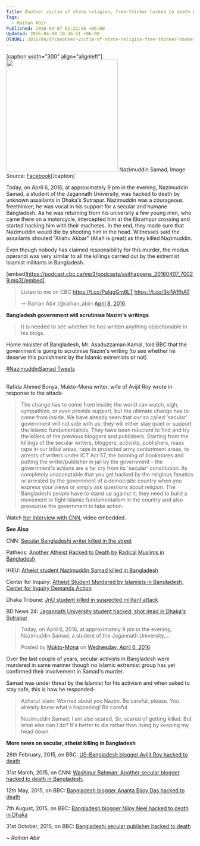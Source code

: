 ```yaml
---
Title: Another victim of state religion, free-thinker hacked to death by machete
Tags:
  - Raihan Abir
Published: 2016-04-07 02:22:56 +06:00
Updated: 2016-04-08 10:36:51 +06:00
OldURL: 2016/04/07/another-victim-of-state-religion-free-thinker-hacked-to-death-by-machete/
---
```


[caption width="300" align="alignleft"]<img src="https://scontent-yyz1-1.xx.fbcdn.net/hphotos-xpa1/v/t1.0-9/12654658_1039538889425777_3029077871437618407_n.jpg?oh=ffb8c446913ebc12432562a2b1072a46&oe=57877133" width="300" height="300" class /> Nazimuddin Samad, Image Source: <a href="https://www.facebook.com/profile.php?id=100001090271428&fref=nf">Facebook</a>[/caption]


Today, on April 6, 2016, at approximately 9 pm in the evening, Nazimuddin Samad, a student of the Jagannath University, was hacked to death by unknown assailants in Dhaka's Sutrapur. Nazimuddin was a courageous freethinker; he was vocal in his support for a secular and humane Bangladesh. As he was returning from his university a few young men, who came there on a motorcycle, intercepted him at the Ekrampur crossing and started hacking him with their machetes. In the end, they made sure that Nazimuddin would die by shooting him in the head. Witnesses said the assailants shouted "Allahu Akbar" (Allah is great) as they killed Nazimuddin.

Even though nobody has claimed responsibility for this murder, the modus operandi was very similar to all the killings carried out by the extremist Islamist militants in Bangladesh.


[embed]https://podcast.cbc.ca/mp3/podcasts/asithappens_20160407_70029.mp3[/embed]


<blockquote class="twitter-tweet" data-lang="en"><p lang="en" dir="ltr">Listen to me on CBC <a href="https://t.co/PalqgGm6LT">https://t.co/PalqgGm6LT</a> <a href="https://t.co/3kl1A1fhAT">https://t.co/3kl1A1fhAT</a></p>&mdash; Raihan Abir (@raihan_abir) <a href="https://twitter.com/raihan_abir/status/718255507904032769">April 8, 2016</a></blockquote>
<script async src="//platform.twitter.com/widgets.js" charset="utf-8"></script>

**Bangladesh government will scrutinise Nazim's writings**


> It is needed to see whether he has written anything objectionable in his blogs.

Home minister of Bangladesh, Mr. Asaduzzaman Kamal, told BBC that the government is going to scrutinise Nazim's writing (to see whether he deserve this punishment by the Islamic extremists or not) 

<a class="twitter-timeline" href="https://twitter.com/hashtag/NazimuddinSamad" data-widget-id="718295050300600320">#NazimuddinSamad Tweets</a>
<script>!function(d,s,id){var js,fjs=d.getElementsByTagName(s)[0],p=/^http:/.test(d.location)?'http':'https';if(!d.getElementById(id)){js=d.createElement(s);js.id=id;js.src=p+"://platform.twitter.com/widgets.js";fjs.parentNode.insertBefore(js,fjs);}}(document,"script","twitter-wjs");</script>

</br>
Rafida Ahmed Bonya, Mukto-Mona writer, wife of Avijit Roy wrote in response to the attack- 


> The change has to come from inside; the world can watch, sigh, sympathize, or even provide support, but the ultimate change has to come from inside. We have already seen that our so called 'secular' government will not side with us; they will either stay quiet or support the Islamic fundamentalists. They have been reluctant to find and try the killers of the previous bloggers and publishers. Starting from the killings of the secular writers, bloggers, activists, publishers, mass rape in our tribal areas, rape in protected army cantonment areas, to arrests of writers under ICT Act 57, the banning of bookstores and putting the writer/publisher in jail by the government - the government's actions are a far cry from its 'secular' constitution. Its completely unacceptable that you get hacked by the religious fanatics or arrested by the government of a democratic country when you express your views or simply ask questions about religion. The Bangladeshi people have to stand up against it; they need to build a movement to fight Islamic fundamentalism in the country and also pressurize the government to take action.


Watch [her interview with CNN](https://www.cnn.com/2016/04/07/asia/secular-bangladeshi-writer-murdered), video embedded.


**See Also** 

CNN: <a href="https://www.cnn.com/2016/04/07/asia/secular-bangladeshi-writer-murdered/">Secular Bangladeshi writer killed in the street</a>


Patheos: <a href="https://www.patheos.com/blogs/friendlyatheist/2016/04/06/another-atheist-hacked-to-death-by-radical-muslims-in-bangladesh/">Another Atheist Hacked to Death by Radical Muslims in Bangladesh</a>

IHEU: <a href="https://iheu.org/atheist-student-nazimuddin-samad-killed-in-bangladesh/" target="_blank">Atheist student Nazimuddin Samad killed in Bangladesh</a>

Center for Inquiry: <a href="https://www.centerforinquiry.net/newsroom/atheist_student_murdered_by_islamists_in_bangladesh_center_for_inquiry_dema/" target="_blank">Atheist Student Murdered by Islamists in Bangladesh, Center for Inquiry Demands Action</a>

Dhaka Tribune: <a href="https://www.dhakatribune.com/bangladesh/2016/apr/07/jnu-student-killed-suspected-militant-attack">JnU student killed in suspected militant attack </a>

BD News 24: <a href="https://bdnews24.com/bangladesh/2016/04/07/jagannath-university-student-hacked-shot-dead-in-dhakas-sutrapur">Jagannath University student hacked, shot dead in Dhaka's Sutrapur</a>


<div id="fb-root"></div><script>(function(d, s, id) {  var js, fjs = d.getElementsByTagName(s)[0];  if (d.getElementById(id)) return;  js = d.createElement(s); js.id = id;  js.src = "//connect.facebook.net/en_US/sdk.js#xfbml=1&version=v2.3";  fjs.parentNode.insertBefore(js, fjs);}(document, 'script', 'facebook-jssdk'));</script><div class="fb-post" data-href="https://www.facebook.com/muktomonaofficial/posts/1078066218912623" data-width="500"><div class="fb-xfbml-parse-ignore"><blockquote cite="https://www.facebook.com/muktomonaofficial/posts/1078066218912623"><p>Today, on April 6, 2016, at approximately 9 pm in the evening, Nazimuddin Samad, a student of the Jagannath University,...</p>Posted by <a href="https://www.facebook.com/muktomonaofficial/">Mukto-Mona</a> on&nbsp;<a href="https://www.facebook.com/muktomonaofficial/posts/1078066218912623">Wednesday, April 6, 2016</a></blockquote></div></div>


Over the last couple of years, secular activists in Bangladesh were murdered in same manner though no Islamic extremist group has yet confirmed their involvement in Samad's murder.

Samad was under threat by the Islamist for his activism and when asked to stay safe, this is how he responded-

<blockquote>Azharul islam: Worried about you Nazim. Be careful, please. You already know what's happening! Be careful.

Nazimuddin Samad: I am also scared, Sir, scared of getting killed. But what else can I do? It's better to die rather than living by keeping my head down.
</blockquote>


**More news on secular, atheist killing in Bangladesh**

26th February, 2015, on BBC: <a href="https://www.bbc.com/news/world-asia-31656222">US-Bangladesh blogger Avijit Roy hacked to death</a>

31st March, 2015, on CNN: <a href="https://www.cnn.com/2015/03/31/asia/bangladesh-blogger-death/">Washiqur Rahman: Another secular blogger hacked to death in Bangladesh.</a>

12th May, 2015, on BBC: <a href="https://www.bbc.com/news/world-asia-32701001">Bangladesh blogger Ananta Bijoy Das hacked to death </a>

7th August, 2015, on BBC: <a href="https://www.bbc.com/news/world-asia-33819032">Bangladesh blogger Niloy Neel hacked to death in Dhaka </a>

31st October, 2015, on BBC: <a href="https://www.bbc.com/news/world-asia-34688245">Bangladeshi secular publisher hacked to death</a>

~ *Raihan Abir*